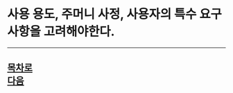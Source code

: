 사용 용도, 주머니 사정, 사용자의 특수 요구사항을 고려해야한다.
=======================

------------------------------------  
[목차로](https://github.com/isp829/-/blob/master/README.md)  
[다음](https://github.com/isp829/-/blob/master/lecture/lecture4-1.md)  
-----------------------------
    
